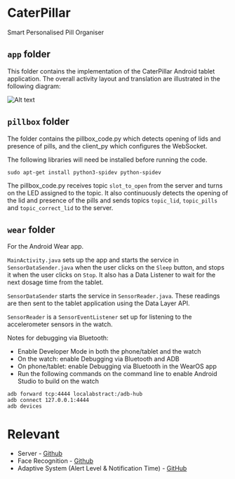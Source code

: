 # CaterPillar
Smart Personalised Pill Organiser

## `app` folder
This folder contains the implementation of the CaterPillar Android tablet application.
The overall activity layout and translation are illustrated in the following diagram:

![Alt text](/app_flow.png?raw=true "Optional Title")

## `pillbox` folder
The folder contains the pillbox_code.py which detects opening of lids and presence of pills, and the client_py which configures the WebSocket. 

The following libraries will need be installed before running the code. 
```
sudo apt-get install python3-spidev python-spidev
```

The pillbox_code.py receives topic `slot_to_open` from the server and turns on the LED assigned to the topic. It also continuously detects the opening of the lid and presence of the pills and sends topics `topic_lid`, `topic_pills` and `topic_correct_lid` to the server.

## `wear` folder
For the Android Wear app.  

`MainActivity.java` sets up the app and starts the service in `SensorDataSender.java` when the user clicks on the `Sleep` button, and stops it when the user clicks on `Stop`. It also has a Data Listener to wait for the next dosage time from the tablet.


`SensorDataSender` starts the service in `SensorReader.java`. These readings are then sent to the tablet application using the Data Layer API. 


`SensorReader` is a `SensorEventListener` set up for listening to the accelerometer sensors in the watch. 

Notes for debugging via Bluetooth:
- Enable Developer Mode in both the phone/tablet and the watch
- On the watch: enable Debugging via Bluetooth and ADB
- On phone/tablet: enable Debugging via Bluetooth in the WearOS app
- Run the following commands on the command line to enable Android Studio to build on the watch
```
adb forward tcp:4444 localabstract:/adb-hub
adb connect 127.0.0.1:4444
adb devices
```

# Relevant 
* Server - [Github](https://github.com/jovanhan2/MobileHealthCare-Server)
* Face Recognition - [Github](https://github.com/zyl115/MHML)
* Adaptive System (Alert Level & Notification Time) - [GitHub](https://github.com/xxyypp/EE4-67-Machine-Learning-Code)
